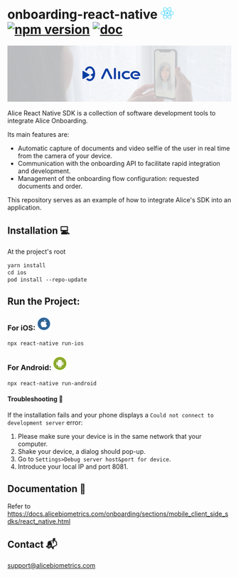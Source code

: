 # onboarding-react-native  <img src="https://github.com/alice-biometrics/custom-emojis/blob/master/images/react-native.png" width="30"> [![npm version](https://img.shields.io/npm/v/aliceonboarding-reactnative.svg?style=flat)](https://www.npmjs.com/package/aliceonboarding-reactnative) [![doc](https://img.shields.io/badge/doc-onboarding-51CB56)](https://docs.alicebiometrics.com/onboarding/)

<img src="https://github.com/alice-biometrics/custom-emojis/blob/master/images/alice_header.png" width=auto>

Alice React Native SDK is a collection of software development tools to integrate Alice Onboarding.

Its main features are:

- Automatic capture of documents and video selfie of the user in real time from the camera of your device.
- Communication with the onboarding API to facilitate rapid integration and development.
- Management of the onboarding flow configuration: requested documents and order.

This repository serves as an example of how to integrate Alice's SDK into an application.

## Installation :computer:

At the project's root

```console
yarn install
cd ios
pod install --repo-update
```
 
## Run the Project:
### For iOS: <img src="https://github.com/alice-biometrics/custom-emojis/blob/master/images/ios.png" width="30">

```console
npx react-native run-ios
```

### For Android: <img src="https://github.com/alice-biometrics/custom-emojis/blob/master/images/android.png" width="30">

```console
npx react-native run-android
```

#### Troubleshooting :hammer:	

If the installation fails and your phone displays a `Could not connect to development server` error:

1. Please make sure your device is in the same network that your computer.
2. Shake your device, a dialog should pop-up.
3. Go to `Settings>Debug server host&port for device`.
4. Introduce your local IP and port 8081.


## Documentation :page_facing_up:

Refer to https://docs.alicebiometrics.com/onboarding/sections/mobile_client_side_sdks/react_native.html

## Contact :mailbox_with_mail:

support@alicebiometrics.com


